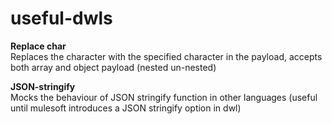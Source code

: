 # useful-dwls


<b>Replace char</b>
<br>
Replaces the character with the specified character in the payload, accepts both array and object payload (nested un-nested)


<b>JSON-stringify</b>
<br>
Mocks the behaviour of JSON stringify function in other languages (useful until mulesoft introduces a JSON stringify option in dwl)
